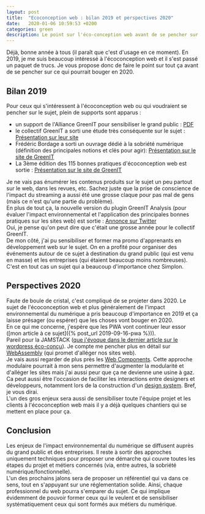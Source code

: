 ```yaml
---
layout: post
title:  "Ecoconception web : bilan 2019 et perspectives 2020"
date:   2020-01-06 10:59:53 +0200
categories: green
description: Le point sur l'éco-conception web avant de se pencher sur ce qui pourrait bouger en 2020. 
---
```


Déjà, bonne année à tous (il paraît que c'est d'usage en ce moment).
En 2019, je me suis beaucoup intéressé à l'écoconception web et il s'est passé un paquet de trucs. Je vous propose donc de faire le point sur tout ça avant de se pencher sur ce qui pourrait bouger en 2020. 

## Bilan 2019
Pour ceux qui s'intéressent à l'écoconception web ou qui voudraient se pencher sur le sujet, plein de supports sont apparus : 
* un support de l'Alliance GreenIT pour sensibiliser le grand public : [PDF](https://alliancegreenit.org/media/page-groupe-de-travail/livreblanc-greenit-v7-7-octobre.pdf)
* le collectif GreenIT a sorti une étude très conséquente sur le sujet : [Présentation sur leur site](https://www.greenit.fr/2019/10/22/12982/)
* Frédéric Bordage a sorti un ouvrage dédié à la sobriété numérique (définition des principales notions et clés pour agir): [Présentation sur le site de GreenIT](https://www.greenit.fr/2019/09/10/sobriete-numerique-les-cles-pour-agir/)
* La 3ème édition des 115 bonnes pratiques d'écoconception web est sortie : [Présentation sur le site de GreenIT](https://www.greenit.fr/2019/05/07/ecoconception-web-les-115-bonnes-pratiques-3eme-edition/)    
   
Je ne vais pas énumérer les contenus produits sur le sujet un peu partout sur le web, dans les revues, etc. Sachez juste que la prise de conscience de l'impact du streaming a aussi été une grosse claque pour pas mal de gens (mais ce n'est qu'une partie du problème).  
En plus de tout ça, la nouvelle version du plugin GreenIT Analysis (pour évaluer l'impact environnemental et l'application des principales bonnes pratiques sur les sites web) est sortie : [Annonce sur Twitter](https://twitter.com/greenit/status/1202288619517620224)    
Oui, je pense qu'on peut dire que c'était une grosse année pour le collectif GreenIT.   
De mon côté, j'ai pu sensibiliser et former ma promo d'apprenants en développement web sur le sujet. On en a profité pour organiser des événements autour de ce sujet à destination du grand public (qui est venu en masse) et les entreprises (qui étaient beaucoup moins nombreuses). C'est en tout cas un sujet qui a beaucoup d'importance chez Simplon. 

## Perspectives 2020
Faute de boule de cristal, c'est compliqué de se projeter dans 2020. Le sujet de l'écoconception web et plus généralement de l'impact environnemental du numérique a pris beaucoup d'importance en 2019 et ça laisse présager (ou espérer) que les choses vont bouger en 2020.  
En ce qui me concerne, j'espère que les PWA vont continuer leur essor ([mon article à ce sujet]({% post_url 2019-09-16-pwa %})).   
Pareil pour la JAMSTACK ([que j'évoque dans le dernier article sur le wordpress éco-conçu](https://ldevernay.github.io/green/2019/12/13/wordpress_eco.html)).
Je compte me pencher plus en détail sur [WebAssembly](https://rsms.me/wasm-intro) (qui promet d'alléger nos sites web).    
Je vais aussi regarder de plus près les [Web Components](https://developer.mozilla.org/en-US/docs/Web/Web_Components). Cette approche modulaire pourrait à mon sens permettre d'augmenter la modularité et d'alléger les sites mais j'ai aussi peur que ça ne devienne une usine à gaz. Ca peut aussi être l'occasion de faciliter les interactions entre designers et développeurs, notamment lors de la construction d'un [design system](https://design-system-playground.netlify.com/). Bref, je vous dirai.   
L'un des gros enjeux sera aussi de sensibiliser toute l'équipe projet et les clients à l'écoconception web mais il y a déjà quelques chantiers qui se mettent en place pour ça.    

## Conclusion
Les enjeux de l'impact environnemental du numérique se diffusent auprès du grand public et des entreprises. Il reste à sortir des approches uniquement techniques pour proposer une démarche qui couvre toutes les étapes du projet et métiers concernés (via, entre autres, la sobriété numérique/fonctionnelle).   
L'un des prochains jalons sera de proposer un référentiel qui va dans ce sens, tout en s'appuyant sur une réglementation solide. Ainsi, chaque professionnel du web pourra s'emparer du sujet. Ce qui implique évidemment de pouvoir former ceux qui le veulent et de sensibiliser systématiquement ceux qui sont formés aux métiers du numérique.   